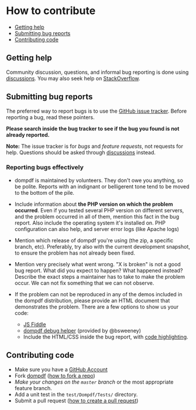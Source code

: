 # How to contribute

- [Getting help](#getting-help)
- [Submitting bug reports](#submitting-bug-reports)
- [Contributing code](#contributing-code)

## Getting help

Community discussion, questions, and informal bug reporting is done using
[discussions](https://github.com/dompdf/dompdf/discussions). You may also seek help on
[StackOverflow](http://stackoverflow.com/questions/tagged/dompdf).

## Submitting bug reports

The preferred way to report bugs is to use the
[GitHub issue tracker](http://github.com/dompdf/dompdf/issues). Before reporting a bug, read these pointers.

**Please search inside the bug tracker to see if the bug you found is not already reported.**

**Note:** The issue tracker is for *bugs* and *feature requests*, not requests for help. Questions should be asked
through
[discussions](https://github.com/dompdf/dompdf/discussions) instead.

### Reporting bugs effectively

- dompdf is maintained by volunteers. They don't owe you anything, so be polite. Reports with an indignant or
  belligerent tone tend to be moved to the bottom of the pile.

- Include information about **the PHP version on which the problem occurred**. Even if you tested several PHP version on
  different servers, and the problem occurred in all of them, mention this fact in the bug report. Also include the
  operating system it's installed on. PHP configuration can also help, and server error logs (like Apache logs)

- Mention which release of dompdf you're using (the zip, a specific branch, etc). Preferably, try also with the current
  development snapshot, to ensure the problem has not already been fixed.

- Mention very precisely what went wrong. "X is broken" is not a good bug report. What did you expect to happen? What
  happened instead? Describe the exact steps a maintainer has to take to make the problem occur. We can not fix
  something that we can not observe.

- If the problem can not be reproduced in any of the demos included in the dompdf distribution, please provide an HTML
  document that demonstrates the problem. There are a few options to show us your code:
    - [JS Fiddle](http://jsfiddle.net/)
    - [dompdf debug helper](http://eclecticgeek.com/dompdf/debug.php) (provided by @bsweeney)
    - Include the HTML/CSS inside the bug report, with
      [code highlighting](https://github.com/adam-p/markdown-here/wiki/Markdown-Cheatsheet#wiki-code).

## Contributing code

- Make sure you have a [GitHub Account](https://github.com/signup/free)
- Fork [dompdf](https://github.com/dompdf/dompdf/)
  ([how to fork a repo](https://help.github.com/articles/fork-a-repo))
- *Make your changes on the `master` branch* or the most appropriate feature branch.
- Add a unit test in the ``test/Dompdf/Tests/`` directory.
- Submit a pull request
  ([how to create a pull request](https://help.github.com/articles/fork-a-repo))

